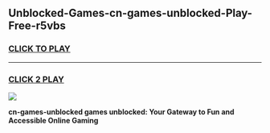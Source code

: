 
## Unblocked-Games-cn-games-unblocked-Play-Free-r5vbs
<h3>
<a href="https://premium76.site?title=cn-games-unblocked&ref=18A1">CLICK TO PLAY</a></h3>
<hr>

<h3>
<a href="https://premium76.site?title=cn-games-unblocked&ref=18A1">CLICK 2 PLAY</a>
  
</h3>

<a href="https://premium76.site?title=cn-games-unblocked&ref=18A1"><img src="https://clearcache.store/games.png"></a>


**cn-games-unblocked games unblocked: Your Gateway to Fun and Accessible Online Gaming**

